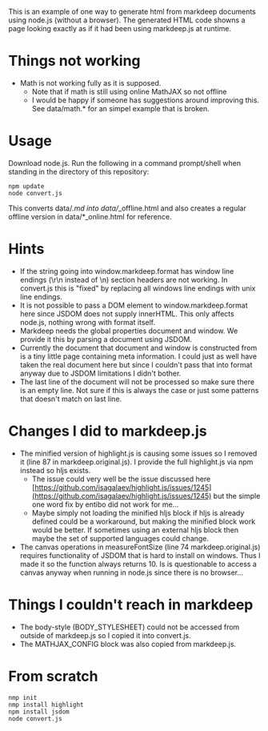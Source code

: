 This is an example of one way to generate html from markdeep documents using node.js (without a browser).
The generated HTML code showns a page looking exactly as if it had been using markdeep.js at runtime.

Things not working
==================
* Math is not working fully as it is supposed.
	* Note that if math is still using online MathJAX so not offline
	* I would be happy if someone has suggestions around improving this. See data/math.* for an simpel example that is broken.

Usage
=====
Download node.js. Run the following in a command prompt/shell when standing in the directory of this repository:
~~~~~~~~~~
npm update
node convert.js
~~~~~~~~~~
This converts data/*.md into data/*_offline.html and also creates a regular offline version in data/*_online.html for reference.

Hints
=====
* If the string going into window.markdeep.format has window line endings (\r\n instead of \n) section headers are not working. In convert.js this is "fixed" by replacing all windows line endings with unix line endings.
* It is not possible to pass a DOM element to window.markdeep.format here since JSDOM does not supply innerHTML. This only affects node.js, nothing wrong with format itself.
* Markdeep needs the global properties document and window. We provide it this by parsing a document using JSDOM.
* Currently the document that document and window is constructed from is a tiny little page containing meta information. I could just as well have taken the real document here but since I couldn't pass that into format anyway due to JSDOM limitations I didn't bother.
* The last line of the document will not be processed so make sure there is an empty line. Not sure if this is always the case or just some patterns that doesn't match on last line.

Changes I did to markdeep.js
============================
* The minified version of highlight.js is causing some issues so I removed it (line 87 in markdeep.original.js). I provide the full highlight.js via npm instead so hljs exists.
	* The issue could very well be the issue discussed here [https://github.com/isagalaev/highlight.js/issues/1245](https://github.com/isagalaev/highlight.js/issues/1245) but the simple one word fix by entibo did not work for me...
	* Maybe simply not loading the minified hljs block if hljs is already defined could be a workaround, but making the minified block work would be better. If sometimes using an external hljs block then maybe the set of supported languages could change.
* The canvas operations in measureFontSize (line 74 markdeep.original.js) requires functionality of JSDOM that is hard to install on windows. Thus I made it so the function always returns 10. Is is questionable to access a canvas anyway when running in node.js since there is no browser...

Things I couldn't reach in markdeep
===================================
* The body-style (BODY_STYLESHEET) could not be accessed from outside of markdeep.js so I copied it into convert.js.
* The MATHJAX_CONFIG block was also copied from markdeep.js.

From scratch
============
~~~~~~~~~~
nmp init
nmp install highlight
npm install jsdom
node convert.js
~~~~~~~~~~
